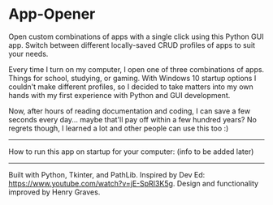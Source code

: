 # App-Opener
Open custom combinations of apps with a single click using this Python GUI app.
Switch between different locally-saved CRUD profiles of apps to suit your needs.

Every time I turn on my computer, I open one of three combinations of apps. Things for school, studying, or gaming.
With Windows 10 startup options I couldn't make different profiles, so I decided to take matters into my own hands with my first experience with Python and GUI development.

Now, after hours of reading documentation and coding, I can save a few seconds every day... maybe that'll pay off within a few hundred years?
No regrets though, I learned a lot and other people can use this too :)

-----------------------------------------------------------------------------------------------------------------------------------------------------------------------------------
How to run this app on startup for your computer:
 (info to be added later)


-----------------------------------------------------------------------------------------------------------------------------------------------------------------------------------
  Built with Python, Tkinter, and PathLib.
  Inspired by Dev Ed: https://www.youtube.com/watch?v=jE-SpRI3K5g.
  Design and functionality improved by Henry Graves.

